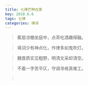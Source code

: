 ```yaml
---
title: 七律芒种在家
key: 2018.6.6
tags: 七律
categories: 律诗
---
```


<blockquote class="blockquote-center">蕉扇凉棚坐庭中，点茶吃酒趣得融。
</blockquote>
<blockquote class="blockquote-center">填词少有神点化，作律多如鬼吹灯。
</blockquote>
<blockquote class="blockquote-center">魏晋质实见粗野，明清文采却清空。
</blockquote>
<blockquote class="blockquote-center">不着一字苦平仄，守调寻格真难工。
</blockquote>
<blockquote class="blockquote-center"></br>
</blockquote>
